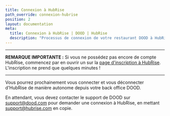 ```yaml
---
title: Connexion à HubRise
path_override: connexion-hubrise
position: 2
layout: documentation
meta:
  title: Connexion à HubRise | DOOD | HubRise
  description: "Processus de connexion de votre restaurant DOOD à HubRise : liste des éléments à fournir et étapes à suivre pour recevoir vos commandes DOOD dans votre logiciel de caisse."
---
```


---

**REMARQUE IMPORTANTE :** Si vous ne possédez pas encore de compte HubRise, commencez par en ouvrir un sur la [page d'inscription à HubRise](https://manager.hubrise.com/signup). L'inscription ne prend que quelques minutes !

---

Vous pourrez prochainement vous connecter et vous déconnecter d'HubRise de manière autonome depuis votre back office DOOD.

En attendant, vous devez contacter le support de DOOD sur support@dood.com pour demander une connexion à HubRise, en mettant support@hubrise.com en copie.
